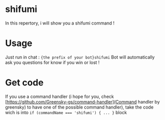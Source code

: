 # shifumi
In this repertory, i will show you a shifumi command !

# Usage
Just run in chat : ``{the prefix of your bot}shifumi``
Bot will automatically ask you questions for know if you win or lost !

# Get code
If you use a command handler (i hope for you, check [https://github.com/Greensky-gs/command-handler](Command handler by greensky) to have one of the possible command handler), take the code wich is into ``if (commandName === 'shifumi') { ... }`` block
